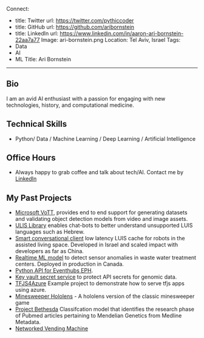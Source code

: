 Connect:
  - title: Twitter
    url: https://twitter.com/pythiccoder
  - title: GitHub
    url: https://github.com/aribornstein
  - title: LinkedIn
    url: https://www.linkedin.com/in/aaron-ari-bornstein-22aa7a77
Image: ari-bornstein.png
Location: Tel Aviv, Israel
Tags:
  - Data
  - AI
  - ML
Title: Ari Bornstein
---
## Bio
I am an avid AI enthusiast with a passion for engaging with new technologies, history, and computational medicine.

## Technical Skills
* Python/ Data / Machine Learning / Deep Learning / Artificial Intelligence

## Office Hours
* Always happy to grab coffee and talk about tech/AI. Contact me by [LinkedIn](https://www.linkedin.com/in/aaron-ari-bornstein-22aa7a77)

## My Past Projects

* [Microsoft VoTT](https://github.com/Microsoft/VoTT), provides end to end support for generating datasets and validating object detection models from video and image assets.
* [ULIS Library](https://github.com/Microsoft/Universal-Language-Intelligence-Service) enables chat-bots to better understand unsupported LUIS languages such as Hebrew.
* [Smart conversational client](https://github.com/CatalystCode/SmartConversationalClient) low latency LUIS cache for robots in the assisted living space. Developed in Israel and scaled impact with developers as far as China.
* [Realtime ML model](https://www.microsoft.com/developerblog/2016/12/14/regulating-sensor-error-in-wastewater-management-systems-with-machine-learning/) to detect sensor anomalies in waste water treatment centers. Deployed in production in Canada.
* [Python API for Eventhubs EPH](https://github.com/Azure/azure-event-hubs-python).
* [Key vault secret service](https://github.com/Azure/azure-key-vault-secret-as-a-service) to protect API secrets for genomic data.
* [TFJS4Azure](https://github.com/aribornstein/TensorflowJS4Azure) Example project to demonstrate how to serve tfjs apps using azure.
* [Minesweeper Hololens](https://www.youtube.com/watch?v=S4DB-5DJe2g) - A hololens version of the classic minesweeper game
* [Project Bethesda](https://github.com/ProjectBethesda/ProjectBethesda-ResearchClassificationModel) Classifcation model that identifies the research phase of Pubmed articles pertaining to Mendelian Genetics from Medline Metadata.
* [Networked Vending Machine](https://youtu.be/Apbvh433Qfc)
